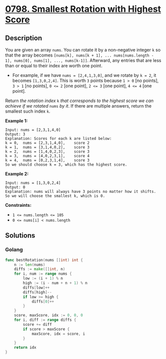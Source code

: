 # [0798. Smallest Rotation with Highest Score](https://leetcode-cn.com/problems/smallest-rotation-with-highest-score/)



## Description


You are given an array `nums`. You can rotate it by a non-negative integer `k` so that the array becomes `[nums[k], nums[k + 1], ... nums[nums.length - 1], nums[0], nums[1], ..., nums[k-1]]`. Afterward, any entries that are less than or equal to their index are worth one point.

- For example, if we have `nums = [2,4,1,3,0]`, and we rotate by `k = 2`, it becomes `[1,3,0,2,4]`. This is worth `3` points because `1 > 0` [no points], `3 > 1` [no points], `0 <= 2` [one point], `2 <= 3` [one point], `4 <= 4` [one point].

Return *the rotation index* `k` *that corresponds to the highest score we can achieve if we rotated* `nums` *by it*. If there are multiple answers, return the smallest such index `k`.

 

**Example 1:**

```
Input: nums = [2,3,1,4,0]
Output: 3
Explanation: Scores for each k are listed below: 
k = 0,  nums = [2,3,1,4,0],    score 2
k = 1,  nums = [3,1,4,0,2],    score 3
k = 2,  nums = [1,4,0,2,3],    score 3
k = 3,  nums = [4,0,2,3,1],    score 4
k = 4,  nums = [0,2,3,1,4],    score 3
So we should choose k = 3, which has the highest score.
```

**Example 2:**

```
Input: nums = [1,3,0,2,4]
Output: 0
Explanation: nums will always have 3 points no matter how it shifts.
So we will choose the smallest k, which is 0.
```

 

**Constraints:**

- `1 <= nums.length <= 105`
- `0 <= nums[i] < nums.length`







## Solutions

<!-- tabs:start -->

### **Golang**

```go
func bestRotation(nums []int) int {
    n := len(nums)
    diffs := make([]int, n)
    for i, num := range nums {
        low := (i + 1) % n
        high := (i - num + n + 1) % n
        diffs[low]++
        diffs[high]--
        if low >= high {
            diffs[0]++
        }
    }
    score, maxScore, idx := 0, 0, 0
    for i, diff := range diffs {
        score += diff
        if score > maxScore {
            maxScore, idx = score, i
        }
    }
    return idx
}
```

<!-- tabs:end -->